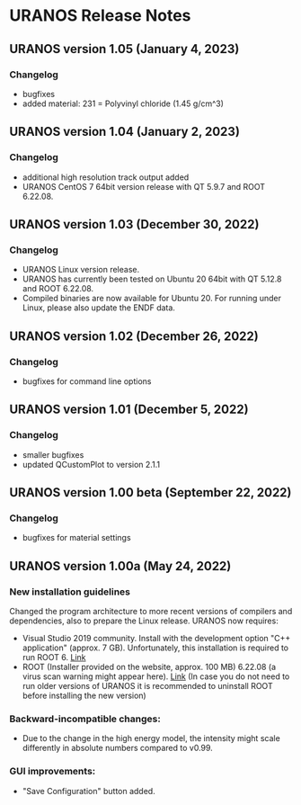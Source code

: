 # URANOS Release Notes

## URANOS version 1.05 (January 4, 2023)

### Changelog
- bugfixes
- added material: 231 = Polyvinyl chloride (1.45 g/cm^3)


## URANOS version 1.04 (January 2, 2023)

### Changelog
- additional high resolution track output added
- URANOS CentOS 7 64bit version release with QT 5.9.7 and ROOT 6.22.08.


## URANOS version 1.03 (December 30, 2022)

### Changelog
- URANOS Linux version release. 
- URANOS has currently been tested on Ubuntu 20 64bit with QT 5.12.8 and ROOT 6.22.08.
- Compiled binaries are now available for Ubuntu 20. For running under Linux, please also update the ENDF data.


## URANOS version 1.02 (December 26, 2022)

### Changelog
- bugfixes for command line options


## URANOS version 1.01 (December 5, 2022)

### Changelog
- smaller bugfixes
- updated QCustomPlot to version 2.1.1


## URANOS version 1.00 beta (September 22, 2022)

### Changelog
- bugfixes for material settings


## URANOS version 1.00a (May 24, 2022)

### New installation guidelines

Changed the program architecture to more recent versions of compilers and dependencies, also to prepare the Linux release.
URANOS now requires:
- Visual Studio 2019 community. Install with the development option "C++
application" (approx. 7 GB). Unfortunately, this installation is required to
run ROOT 6. [Link](https://my.visualstudio.com/Downloads?q=visual%20studio%202019&wt.mc_id=o~msft~vscom~older-downloads)
- ROOT (Installer provided on the website, approx. 100 MB) 6.22.08 (a virus
scan warning might appear here). [Link](https://root.cern/download/root_v6.22.08.win32.vc16.exe)
(In case you do not need to run older versions of URANOS it is recommended
to uninstall ROOT before installing the new version)

### Backward-incompatible changes:
- Due to the change in the high energy model, the intensity might scale differently in absolute numbers compared to v0.99.

### GUI improvements:
- "Save Configuration" button added.
